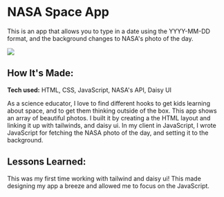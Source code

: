 # NASA Space App 
This is an app that allows you to type in a date using the YYYY-MM-DD format, and the background changes to NASA's photo of the day. 
<!--**Link to project:** http://recruiters-love-seeing-live-demos.com/-->

<img src="img/Screen Shot 2022-09-27 at 6.51.27 PM.png">

## How It's Made:

**Tech used:** HTML, CSS, JavaScript, NASA's API, Daisy UI 

As a science educator, I love to find different hooks to get kids learning about space, and to get them thinking outside of the box. This app shows an array of beautiful photos. I built it by creating a the HTML layout and linking it up with tailwinds, and daisy ui. In my client in JavaScript, I wrote JavaScript for fetching the NASA photo of the day, and setting it to the background. 

<!--## Optimizations
*(optional)*

You don't have to include this section but interviewers *love* that you can not only deliver a final product that looks great but also functions efficiently. Did you write something then refactor it later and the result was 5x faster than the original implementation? Did you cache your assets? Things that you write in this section are **GREAT** to bring up in interviews and you can use this section as reference when studying for technical interviews!-->

## Lessons Learned:

This was my first time working with tailwind and daisy ui! This made designing my app a breeze and allowed me to focus on the JavaScript. 

<!--## Examples:
Take a look at these couple examples that I have in my own portfolio:

**Palettable:** https://github.com/alecortega/palettable-->
